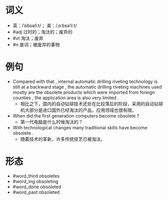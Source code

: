 # 词义
- 英：/ˈɒbsəliːt/； 美：/ˌɑːbsəˈliːt/
- #adj 过时的；淘汰的；废弃的
- #vt 淘汰；废弃
- #n 废词；被废弃的事物
# 例句
- Compared with that , internal automatic drilling riveting technology is still at a backward stage , the automatic drilling riveting machines used mostly are the obsolete products which were imported from foreign counties , the application area is also very limited .
	- 相比之下，国内的自动钻铆技术还处在比较落后的阶段，采用的自动钻铆机大部分是进口国外已经淘汰的产品，应用领域也很有限。
- When did the first generation computers become obsolete ?
	- 第一代电脑是什么时候淘汰的？
- With technological changes many traditional skills have become obsolete .
	- 随着技术的革新，许多传统技艺已被淘汰。
# 形态
- #word_third obsoletes
- #word_ing obsoleting
- #word_done obsoleted
- #word_past obsoleted

